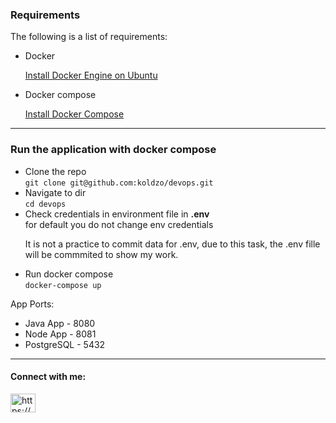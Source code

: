 <h3 align="left">Requirements</h3>
The following is a list of requirements:
<ul>
<li>Docker</li>
<p>
<a href="https://docs.docker.com/engine/install/ubuntu/" target="_blank">Install Docker Engine on Ubuntu</a>
</p>
<li>Docker compose</li>
<p>
<a href="https://docs.docker.com/compose/install/" target="_blank">Install Docker Compose</a>
</p>
</ul>
<hr>
<h3 align="left">Run the application with docker compose</h3>
<ul>
<li>
Clone the repo<br>
<code>git clone git@github.com:koldzo/devops.git</code>
</li>
<li>
Navigate to dir<br>
<code>cd devops</code>
</li>
<li>
Check credentials in environment file in <b>.env</b><br>
for default you do not change env credentials<br>
<p>
It is not a practice to commit data for .env, due to this task, the .env fille will be commmited to show my work.</p>
</li>
<li>
Run docker compose<br>
<code>docker-compose up</code>
</li>
</ul>
App Ports:
<ul>
<li>Java App - 8080 </li>
<li>Node App - 8081 </li>
<li>PostgreSQL - 5432 </li>
</ul>
<hr>

<h4 align="left">Connect with me:</h4>
<p align="left">
<a href="https://linkedin.com/in/https://www.linkedin.com/in/jasminkoldzo/" target="blank"><img align="center" src="https://raw.githubusercontent.com/rahuldkjain/github-profile-readme-generator/master/src/images/icons/Social/linked-in-alt.svg" alt="https://www.linkedin.com/in/jasminkoldzo/" height="30" width="40" /></a>
</p>
